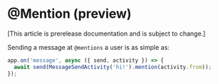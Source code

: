 # @Mention (preview)

[This article is prerelease documentation and is subject to change.]

Sending a message at `@mentions` a user is as simple as:

```typescript
app.on('message', async ({ send, activity }) => {
  await send(MessageSendActivity('hi!').mention(activity.from));
});
```